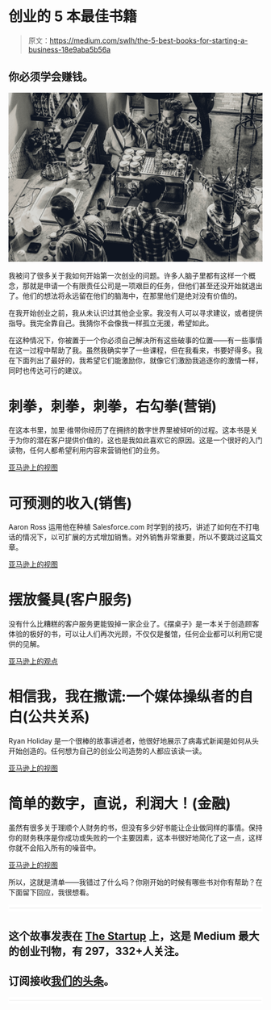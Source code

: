 # 创业的 5 本最佳书籍

> 原文：<https://medium.com/swlh/the-5-best-books-for-starting-a-business-18e9aba5b56a>

## 你必须学会赚钱。

![](img/879ab256532dda19a740a216fc3db806.png)

我被问了很多关于我如何开始第一次创业的问题。许多人脑子里都有这样一个概念，那就是申请一个有限责任公司是一项艰巨的任务，但他们甚至还没开始就退出了。他们的想法将永远留在他们的脑海中，在那里他们是绝对没有价值的。

在我开始创业之前，我从未认识过其他企业家。我没有人可以寻求建议，或者提供指导。我完全靠自己。我猜你不会像我一样孤立无援，希望如此。

在这种情况下，你被置于一个你必须自己解决所有这些破事的位置——有一些事情在这一过程中帮助了我。虽然我确实学了一些课程，但在我看来，书要好得多。我在下面列出了最好的，我希望它们能激励你，就像它们激励我追逐你的激情一样，同时也传达可行的建议。

# 刺拳，刺拳，刺拳，右勾拳(营销)

在这本书里，加里·维带你经历了在拥挤的数字世界里被倾听的过程。这本书是关于为你的潜在客户提供价值的，这也是我如此喜欢它的原因。这是一个很好的入门读物，任何人都希望利用内容来营销他们的业务。

[亚马逊上的视图](http://amzn.to/2EscTjD)

# 可预测的收入(销售)

Aaron Ross 运用他在种植 Salesforce.com 时学到的技巧，讲述了如何在不打电话的情况下，以可扩展的方式增加销售。对外销售非常重要，所以不要跳过这篇文章。

[亚马逊上的视图](http://amzn.to/2Ev0Odq)

# 摆放餐具(客户服务)

没有什么比糟糕的客户服务更能毁掉一家企业了。《摆桌子》是一本关于创造顾客体验的极好的书，可以让人们再次光顾，不仅仅是餐馆，任何企业都可以利用它提供的见解。

[亚马逊上的观点](http://amzn.to/2BYgyEe)

# 相信我，我在撒谎:一个媒体操纵者的自白(公共关系)

Ryan Holiday 是一个很棒的故事讲述者，他很好地展示了病毒式新闻是如何从头开始创造的。任何想为自己的创业公司造势的人都应该读一读。

[亚马逊上的视图](http://amzn.to/2ssVTUF)

# 简单的数字，直说，利润大！(金融)

虽然有很多关于理顺个人财务的书，但没有多少好书能让企业做同样的事情。保持你的财务秩序是你成功或失败的一个主要因素，这本书很好地简化了这一点，这样你就不会陷入所有的噪音中。

[亚马逊上的视图](http://amzn.to/2BZ7wqk)

所以，这就是清单——我错过了什么吗？你刚开始的时候有哪些书对你有帮助？在下面留下回应，我很想看。

![](img/731acf26f5d44fdc58d99a6388fe935d.png)

## 这个故事发表在 [The Startup](https://medium.com/swlh) 上，这是 Medium 最大的创业刊物，有 297，332+人关注。

## 订阅接收[我们的头条](http://growthsupply.com/the-startup-newsletter/)。

![](img/731acf26f5d44fdc58d99a6388fe935d.png)